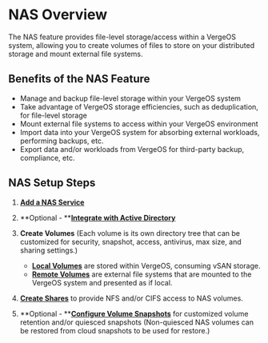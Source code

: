 # NAS Overview

The NAS feature provides file-level storage/access within a VergeOS system, allowing you to create volumes of files to store on your distributed storage and mount external
file systems.  

## Benefits of the NAS Feature

* Manage and backup file-level storage within your VergeOS system
* Take advantage of VergeOS storage efficiencies, such as deduplication, for file-level storage
* Mount external file systems to access within your VergeOS environment
* Import data into your VergeOS system for absorbing external workloads, performing backups, etc. 
* Export data and/or workloads from VergeOS for third-party backup, compliance, etc.

## NAS Setup Steps 

1. [**Add a NAS Service**](/product-guide/nas/nas-service)

2. **Optional - **[**Integrate with Active Directory**](/product-guide/nas/nas-join-ad-domain)

3. **Create Volumes** (Each volume is its own directory tree that can be customized for security, snapshot, access, antivirus, max size, and sharing settings.)

    * [**Local Volumes**](/product-guide/nas/nas-local-volumes) are stored within VergeOS, consuming vSAN storage.
    * [**Remote Volumes**](/product-guide/nas/nas-remote-volumes) are external file systems that are mounted to the VergeOS system and presented as if local.

4. [**Create Shares**](/product-guide/nas/nas-shares) to provide NFS and/or CIFS access to NAS volumes.
5. **Optional - **[**Configure Volume Snapshots**](/product-guide/nas/volume-snapshots-restores) for customized volume retention and/or quiesced snapshots (Non-quiesced NAS volumes can be restored from cloud snapshots to be used for restore.)